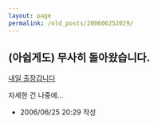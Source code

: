```yaml
---
layout: page
permalink: /old_posts/200606252029/
---
```


## (아쉽게도) 무사히 돌아왔습니다.

<a href="2119866.html" title="">내일 출장갑니다</a> 

자세한 건 나중에...





- 2006/06/25 20:29 작성